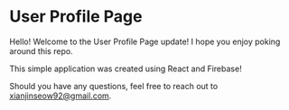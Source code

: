 # User Profile Page  
Hello! Welcome to the User Profile Page update! I hope you enjoy poking around this repo.  
  
This simple application was created using React and Firebase!  

Should you have any questions, feel free to reach out to xianjinseow92@gmail.com.  
  
